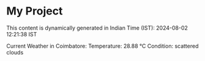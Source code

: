 # My Project

This content is dynamically generated in Indian Time (IST): 2024-08-02 12:21:38 IST


Current Weather in Coimbatore:
Temperature: 28.88 °C
Condition: scattered clouds
